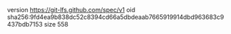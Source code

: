 version https://git-lfs.github.com/spec/v1
oid sha256:9fd4ea9b838dc52c8394cd66a5dbdeaab7665919914dbd963683c9437bdb7153
size 558
